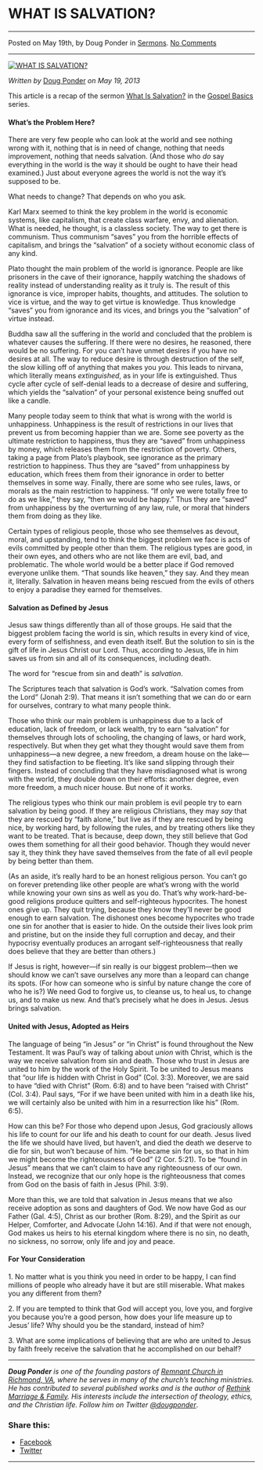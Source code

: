 WHAT IS SALVATION?
==================

* * *

Posted on May 19th, by Doug Ponder in [Sermons](http://www.remnantresource.org/category/sermons/). [No Comments](http://www.remnantresource.org/what-is-salvation/#respond)

* * *

[![WHAT IS SALVATION?](http://www.remnantresource.org/wp-content/uploads/2013/05/What_Is_salvation.jpg)](http://www.remnantresource.org/wp-content/uploads/2013/05/What_Is_salvation.jpg)  

_Written by_ [Doug Ponder](http://www.remnantresource.org/author/doug-ponder/ "Posts by Doug Ponder") _on May 19, 2013_

This article is a recap of the sermon [What Is Salvation?](http://www.remnantrichmond.org/sermon/what-is-salvation/) in the [Gospel Basics](http://www.remnantrichmond.org/gospel-basics/) series.

#### What’s the Problem Here?

There are very few people who can look at the world and see nothing wrong with it, nothing that is in need of change, nothing that needs improvement, nothing that needs salvation. (And those who _do_ say everything in the world is the way it should be ought to have their head examined.) Just about everyone agrees the world is not the way it’s supposed to be.

What needs to change? That depends on who you ask.

Karl Marx seemed to think the key problem in the world is economic systems, like capitalism, that create class warfare, envy, and alienation. What is needed, he thought, is a classless society. The way to get there is communism. Thus communism “saves” you from the horrible effects of capitalism, and brings the “salvation” of a society without economic class of any kind.

Plato thought the main problem of the world is ignorance. People are like prisoners in the cave of their ignorance, happily watching the shadows of reality instead of understanding reality as it truly is. The result of this ignorance is vice, improper habits, thoughts, and attitudes. The solution to vice is virtue, and the way to get virtue is knowledge. Thus knowledge “saves” you from ignorance and its vices, and brings you the “salvation” of virtue instead.

Buddha saw all the suffering in the world and concluded that the problem is whatever causes the suffering. If there were no desires, he reasoned, there would be no suffering. For you can’t have unmet desires if you have no desires at all. The way to reduce desire is through destruction of the self, the slow killing off of anything that makes you _you_. This leads to nirvana, which literally means _extinguished_, as in your life is extinguished. Thus cycle after cycle of self-denial leads to a decrease of desire and suffering, which yields the “salvation” of your personal existence being snuffed out like a candle.

Many people today seem to think that what is wrong with the world is unhappiness. Unhappiness is the result of restrictions in our lives that prevent us from becoming happier than we are. Some see poverty as the ultimate restriction to happiness, thus they are “saved” from unhappiness by money, which releases them from the restriction of poverty. Others, taking a page from Plato’s playbook, see ignorance as the primary restriction to happiness. Thus they are “saved” from unhappiness by education, which frees them from their ignorance in order to better themselves in some way. Finally, there are some who see rules, laws, or morals as the main restriction to happiness. “If only we were totally free to do as we like,” they say, “then we would be happy.” Thus they are “saved” from unhappiness by the overturning of any law, rule, or moral that hinders them from doing as they like.

Certain types of religious people, those who see themselves as devout, moral, and upstanding, tend to think the biggest problem we face is acts of evils committed by people other than them. The religious types are good, in their own eyes, and others who are not like them are evil, bad, and problematic. The whole world would be a better place if God removed everyone unlike them. “That sounds like heaven,” they say. And they mean it, literally. Salvation in heaven means being rescued from the evils of others to enjoy a paradise they earned for themselves.

#### Salvation as Defined by Jesus

Jesus saw things differently than all of those groups. He said that the biggest problem facing the world is sin, which results in every kind of vice, every form of selfishness, and even death itself. But the solution to sin is the gift of life in Jesus Christ our Lord. Thus, according to Jesus, life in him saves us from sin and all of its consequences, including death.

The word for “rescue from sin and death” is _salvation_.

The Scriptures teach that salvation is God’s work. “Salvation comes from the Lord” (Jonah 2:9). That means it isn’t something that we can do or earn for ourselves, contrary to what many people think.

Those who think our main problem is unhappiness due to a lack of education, lack of freedom, or lack wealth, try to earn “salvation” for themselves through lots of schooling, the changing of laws, or hard work, respectively. But when they get what they thought would save them from unhappiness—a new degree, a new freedom, a dream house on the lake—they find satisfaction to be fleeting. It’s like sand slipping through their fingers. Instead of concluding that they have misdiagnosed what is wrong with the world, they double down on their efforts: another degree, even more freedom, a much nicer house. But none of it works.

The religious types who think our main problem is evil people try to earn salvation by being good. If they are religious Christians, they may _say_ that they are rescued by “faith alone,” but live as if they are rescued by being nice, by working hard, by following the rules, and by treating others like they want to be treated. That is because, deep down, they still believe that God owes them something for all their good behavior. Though they would never say it, they think they have saved themselves from the fate of all evil people by being better than them.

(As an aside, it’s really hard to be an honest religious person. You can’t go on forever pretending like other people are what’s wrong with the world while knowing your own sins as well as you do. That’s why work-hard-be-good religions produce quitters and self-righteous hypocrites. The honest ones give up. They quit trying, because they know they’ll never be good enough to earn salvation. The dishonest ones become hypocrites who trade one sin for another that is easier to hide. On the outside their lives look prim and pristine, but on the inside they full corruption and decay, and their hypocrisy eventually produces an arrogant self-righteousness that really does believe that they are better than others.)

If Jesus is right, however—if sin really is our biggest problem—then we should know we can’t save ourselves any more than a leopard can change its spots. (For how can someone who is sinful by nature change the core of who he is?) We need God to forgive us, to cleanse us, to heal us, to change us, and to make us new. And that’s precisely what he does in Jesus. Jesus brings salvation.

#### United with Jesus, Adopted as Heirs

The language of being “in Jesus” or “in Christ” is found throughout the New Testament. It was Paul’s way of talking about _union_ with Christ, which is the way we receive salvation from sin and death. Those who trust in Jesus are united to him by the work of the Holy Spirit. To be united to Jesus means that “our life is hidden with Christ in God” (Col. 3:3). Moreover, we are said to have “died with Christ” (Rom. 6:8) and to have been “raised with Christ” (Col. 3:4). Paul says, “For if we have been united with him in a death like his, we will certainly also be united with him in a resurrection like his” (Rom. 6:5).

How can this be? For those who depend upon Jesus, God graciously allows his life to count for our life and his death to count for our death. Jesus lived the life we should have lived, but haven’t, and died the death we deserve to die for sin, but won’t because of him. “He became sin for us, so that in him we might become the righteousness of God” (2 Cor. 5:21). To be “found in Jesus” means that we can’t claim to have any righteousness of our own. Instead, we recognize that our only hope is the righteousness that comes from God on the basis of faith in Jesus (Phil. 3:9).

More than this, we are told that salvation in Jesus means that we also receive adoption as sons and daughters of God. We now have God as our Father (Gal. 4:5), Christ as our brother (Rom. 8:29), and the Spirit as our Helper, Comforter, and Advocate (John 14:16). And if that were not enough, God makes us heirs to his eternal kingdom where there is no sin, no death, no sickness, no sorrow, only life and joy and peace.

#### **For Your Consideration**

1\. No matter what is you think you need in order to be happy, I can find millions of people who already have it but are still miserable. What makes you any different from them?

2\. If you are tempted to think that God will accept you, love you, and forgive you because you’re a good person, how does your life measure up to Jesus’ life? Why should you be the standard, instead of him?

3\. What are some implications of believing that are who are united to Jesus by faith freely receive the salvation that he accomplished on our behalf?

* * *

_**Doug Ponder** is one of the founding pastors of [Remnant Church in Richmond, VA](http://www.remnantrichmond.org/), where he serves in many of the church’s teaching ministries. He has contributed to several published works and is the author of [Rethink Marriage & Family](http://www.remnantrichmond.org/mediafiles/uploaded/r/0e1604567_rethink-marriage-and-family-ebook.pdf). His interests include the intersection of theology, ethics, and the Christian life. Follow him on Twitter [@dougponder](https://twitter.com/dougponder)_.

### Share this:

*   [Facebook](http://www.remnantresource.org/what-is-salvation/?share=facebook "Click to share on Facebook")
*   [Twitter](http://www.remnantresource.org/what-is-salvation/?share=twitter "Click to share on Twitter")

  

* * *
